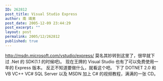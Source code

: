 ```yaml
---
ID: 262812
post_title: Visual Studio Express
author: 南 靖男
post_date: 2005-12-09 23:44:29
post_excerpt: ""
layout: post
permalink: 2005/12/262812
published: true
---
```

<a href="http://msdn.microsoft.com/vstudio/express/">http://msdn.microsoft.com/vstudio/express/</a>
莫名其妙转到这里了，很早就下过 .Net 的 SDK(1.1 的时候吧)。
现在王牌的 Visual Studio 也有了可以免费使用一年的 Express 版本。
反正不知道要做什么，就看这个吧。
下了 DOTNET 2.0 和 VB VC++ VC# SQL Server 以及 MSDN 加上 C# 的视频教程，满满的一张 CD。